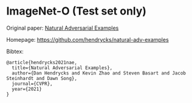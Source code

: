 # ImageNet-O (Test set only)

Original paper: [Natural Adversarial Examples](https://arxiv.org/abs/1907.07174)

Homepage: https://github.com/hendrycks/natural-adv-examples

Bibtex:
```
@article{hendrycks2021nae,
  title={Natural Adversarial Examples},
  author={Dan Hendrycks and Kevin Zhao and Steven Basart and Jacob Steinhardt and Dawn Song},
  journal={CVPR},
  year={2021}
}
```